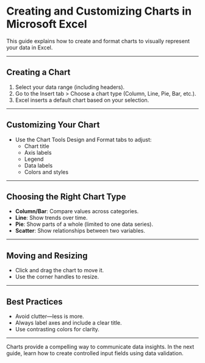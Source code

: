 # Creating and Customizing Charts in Microsoft Excel

This guide explains how to create and format charts to visually represent your data in Excel.

---

## Creating a Chart

1. Select your data range (including headers).
2. Go to the Insert tab > Choose a chart type (Column, Line, Pie, Bar, etc.).
3. Excel inserts a default chart based on your selection.

---

## Customizing Your Chart

- Use the Chart Tools Design and Format tabs to adjust:
  - Chart title
  - Axis labels
  - Legend
  - Data labels
  - Colors and styles

---

## Choosing the Right Chart Type

- **Column/Bar**: Compare values across categories.
- **Line**: Show trends over time.
- **Pie**: Show parts of a whole (limited to one data series).
- **Scatter**: Show relationships between two variables.

---

## Moving and Resizing

- Click and drag the chart to move it.
- Use the corner handles to resize.

---

## Best Practices

- Avoid clutter—less is more.
- Always label axes and include a clear title.
- Use contrasting colors for clarity.

---

Charts provide a compelling way to communicate data insights. In the next guide, learn how to create controlled input fields using data validation.
